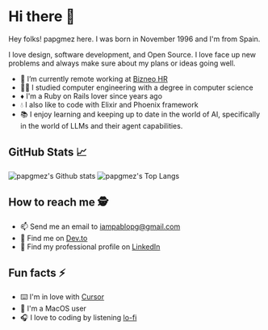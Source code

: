 # Hi there 👋

Hey folks! papgmez here. I was born in November 1996 and I'm from Spain. 

I love design, software development, and Open Source. I love face up new problems and always make sure about my plans or ideas going well. 

- 💼 I’m currently remote working at [Bizneo HR](https://www.bizneo.com)
- 👨‍🎓 I studied computer engineering with a degree in computer science
- ♦️ I'm a Ruby on Rails lover since years ago
- 💧 I also like to code with Elixir and Phoenix framework
- 📚 I enjoy learning and keeping up to date in the world of AI, specifically in the world of LLMs and their agent capabilities.


## GitHub Stats 📈
![papgmez's Github stats](https://github-readme-stats.vercel.app/api?username=papgmez&show_icons=true&theme=tokyonight)
![papgmez's Top Langs](https://github-readme-stats.vercel.app/api/top-langs/?username=papgmez&layout=donut&hide=tex,shell,css,clips,html&exclude_repo=dotfiles&theme=tokyonight)

## How to reach me 🕵️ 
- 📫 Send me an email to iampablopg@gmail.com
- 📄 Find me on [Dev.to](https://dev.to/papgmez)
- 👔 Find my professional profile on [LinkedIn](https://www.linkedin.com/in/pablo-palomino-g%C3%B3mez-27705712a)

## Fun facts ⚡
- ⌨️ I'm in love with [Cursor](https://www.cursor.com)
-  I'm a MacOS user
- 🎧 I love to coding by listening [lo-fi](https://en.wikipedia.org/wiki/Lo-fi_music)

